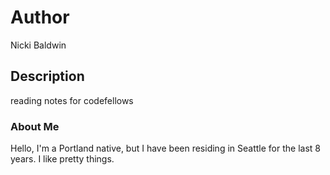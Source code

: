 # Author
Nicki Baldwin

## Description
reading notes for codefellows

### About Me 
Hello, I'm a Portland native, but I have been residing in Seattle for the last 8 years. I like pretty things. 
